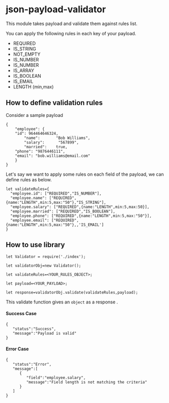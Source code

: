 # json-payload-validator
This module takes payload and validate them against rules list.

You can apply the following rules in each key of your payload. 
* REQUIRED
* IS_STRING
* NOT_EMPTY
* IS_NUMBER
* IS_NUMBER
* IS_ARRAY
* IS_BOOLEAN
* IS_EMAIL
* LENGTH (min,max)

## How to define validation rules

Consider a sample payload


```console
{
    "employee": {  
	"id": 964464646324,
        "name":       "Bob Williams",   
        "salary":      "567899",   
        "married":    true,
	"phone": "9876446111",
	"email": "bob.williams@email.com"
    }  
}
```

Let's say we want to apply some rules on each field of the payload, we can define rules as below.

```console
let validateRules={
  "employee.id": ["REQUIRED","IS_NUMBER"],
  "employee.name": ["REQUIRED",{name:"LENGTH",min:5,max:"50"},"IS_STRING"],
  "employee.salary": ["REQUIRED",{name:"LENGTH",min:5,max:50}],
  "employee.married": ["REQUIRED","IS_BOOLEAN"],
  "employee.phone": ["REQUIRED",{name:"LENGTH",min:5,max:"50"}],
  "employee.email": ["REQUIRED",{name:"LENGTH",min:5,max:"50"},,'IS_EMAIL']
}
```

## How to use library 
```console
let Validator = require('./index');

let validatorObj=new Validator();

let validateRules=<YOUR_RULES_OBJECT>;

let payload=<YOUR_PAYLOAD>;

let response=validatorObj.validate(validateRules,payload);
```

This validate function gives an `object` as a response .

#### Success Case
```console
{
   "status":"Success",
   "message":"Payload is valid"
}
```

#### Error Case
```console
{
   "status":"Error",
   "message":[
      {
         "field":"employee.salary",
         "message":"Field length is not matching the criteria"
      }
   ]
}
```
